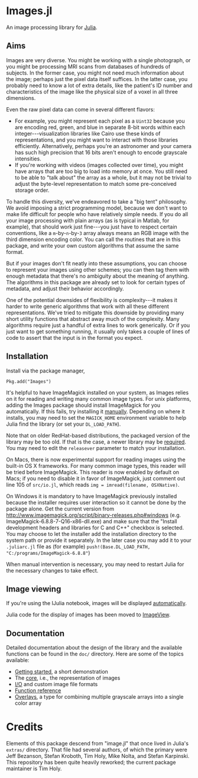 # Images.jl

An image processing library for [Julia](http://julialang.org/).

## Aims

Images are very diverse.
You might be working with a single photograph, or you
might be processing MRI scans from databases of hundreds of subjects.
In the
former case, you might not need much information about the image; perhaps just
the pixel data itself suffices.
In the latter case, you probably need to
know a lot of extra details, like the patient's ID number and characteristics of
the image like the physical size of a voxel in all three dimensions.

Even the raw pixel data can come in several different flavors:
- For example, you might represent each pixel as a `Uint32` because you are encoding red, green, and blue in separate 8-bit words within each integer---visualization libraries like Cairo use these kinds of representations, and you might want to interact with those libraries efficiently.
Alternatively, perhaps you're an astronomer and your camera has such high precision that 16 bits aren't enough to encode grayscale intensities.
- If you're working with videos (images collected over time), you might have arrays that are too big to load into memory at once.
You still need to be able to "talk about" the array as a whole, but it may not be trivial to adjust the byte-level representation to match some pre-conceived storage order.

To handle this diversity, we've endeavored to take a "big tent" philosophy.
We avoid imposing a strict programming model, because we don't want to make life
difficult for people who have relatively simple needs.
If you do all your image
processing with plain arrays (as is typical in Matlab, for example), that should
work just fine---you just have to respect certain conventions, like a
`m`-by-`n`-by-`3` array always means an RGB image with the third dimension
encoding color.
You can call the routines that are in this package, and write
your own custom algorithms that assume the same format.

But if your images don't fit neatly into these assumptions, you can choose to
represent your images using other schemes; you can then tag them with enough
metadata that there's no ambiguity about the meaning of anything.
The algorithms
in this package are already set to look for certain types of metadata, and
adjust their behavior accordingly.

One of the potential downsides of flexibility is complexity---it makes it harder
to write generic algorithms that work with all these different representations.
We've tried to mitigate this downside by providing many short utility functions
that abstract away much of the complexity.
Many algorithms require just a
handful of extra lines to work generically.
Or if you just want to get
something running, it usually only takes a couple of lines of code to assert
that the input is in the format you expect.

## Installation

Install via the package manager,

```
Pkg.add("Images")
```

It's helpful to have ImageMagick installed on your system, as Images relies on it for reading and writing many common image types.
For unix platforms, adding the Images package should install ImageMagick for you automatically.
If this fails, try installing it [manually](http://www.imagemagick.org/download/binaries/).
Depending on where it installs, you may need to set the `MAGICK_HOME` environment variable to help Julia find the library (or set your `DL_LOAD_PATH`).

Note that on older RedHat-based distributions, the packaged version of the library may be too old.
If that is the case, a newer library may be [required](http://dl.nux.ro/rpm/nux-imagemagick.repo).
You may need to edit the `releasever` parameter to match your installation.

On Macs, there is now experimental support for reading images using the built-in OS X frameworks.
For many common image types, this reader will be tried before ImageMagick.  This reader
is now enabled by default on Macs; if you need to disable it in favor of ImageMagick,
just comment out line 105 of `src/io.jl`, which reads `img = imread(filename, OSXNative)`.

On Windows it is mandatory to have ImageMagick previously installed because the installer requires user interaction so it cannot be done by the package alone. Get the current version from http://www.imagemagick.org/script/binary-releases.php#windows (e.g. ImageMagick-6.8.8-7-Q16-x86-dll.exe) and make sure that the "Install development headers and libraries for C and C++" checkbox is selected. You may choose to let the installer add the installation directory to the system path or provide it separately. In the later case you may add it to your `.juliarc.jl` file as (for example) `push!(Base.DL_LOAD_PATH, "C:/programs/ImageMagick-6.8.8"`)

When manual intervention is necessary, you may need to restart Julia for the necessary changes to take effect.

## Image viewing

If you're using the IJulia notebook, images will be displayed [automatically](http://htmlpreview.github.com/?https://github.com/timholy/Images.jl/blob/master/ImagesDemo.html).

Julia code for the display of images has been moved to [ImageView](https://github.com/timholy/ImageView.jl).

## Documentation ##

Detailed documentation about the design of the library
and the available functions
can be found in the `doc/` directory. Here are some of the topics available:

- [Getting started](doc/usage.md), a short demonstration
- The [core](doc/core.md), i.e., the representation of images
- [I/O](doc/extendingIO.md) and custom image file formats
- [Function reference](doc/function_reference.md)
- [Overlays](doc/overlays.md), a type for combining multiple grayscale arrays into a single color array

# Credits

Elements of this package descend from "image.jl"
that once lived in Julia's `extras/` directory.
That file had several authors, of which the primary were
Jeff Bezanson, Stefan Kroboth, Tim Holy, Mike Nolta, and Stefan Karpinski.
This repository has been quite heavily reworked;
the current package maintainer is Tim Holy.
